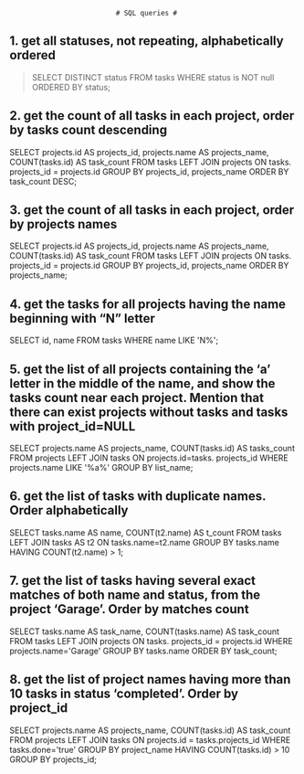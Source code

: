                               # SQL queries #

## 1.  get all statuses, not repeating, alphabetically ordered

> SELECT DISTINCT status
> FROM tasks WHERE status is NOT null
> ORDERED BY status;

## 2.  get the count of all tasks in each project, order by tasks count descending

SELECT projects.id AS projects_id, projects.name AS projects_name, COUNT(tasks.id) AS task_count
FROM tasks LEFT JOIN projects ON tasks. projects_id = projects.id
GROUP BY projects_id, projects_name
ORDER BY task_count DESC;

## 3.  get the count of all tasks in each project, order by projects names

SELECT projects.id AS projects_id, projects.name AS projects_name, COUNT(tasks.id) AS task_count
FROM tasks LEFT JOIN projects ON tasks. projects_id = projects.id
GROUP BY projects_id, projects_name
ORDER BY projects_name;

## 4.  get the tasks for all projects having the name beginning with “N” letter

SELECT id, name
FROM tasks
WHERE name LIKE 'N%';

## 5.  get the list of all projects containing the ‘a’ letter in the middle of the name, and show the tasks count near each project. Mention that there can exist projects without tasks and tasks with project_id=NULL

SELECT projects.name AS projects_name, COUNT(tasks.id) AS tasks_count
FROM projects LEFT JOIN tasks ON projects.id=tasks. projects_id
WHERE projects.name LIKE '%a%'
GROUP BY list_name;

## 6.  get the list of tasks with duplicate names. Order alphabetically

SELECT tasks.name AS name, COUNT(t2.name) AS t_count
FROM tasks LEFT JOIN tasks AS t2 ON tasks.name=t2.name
GROUP BY tasks.name HAVING COUNT(t2.name) > 1;

## 7.  get the list of tasks having several exact matches of both name and status, from the project ‘Garage’. Order by matches count

SELECT tasks.name AS task_name, COUNT(tasks.name) AS task_count
FROM tasks LEFT JOIN projects ON tasks. projects_id = projects.id
WHERE projects.name='Garage'
GROUP BY tasks.name
ORDER BY task_count;

## 8.  get the list of project names having more than 10 tasks in status ‘completed’. Order by project_id

SELECT projects.name AS projects_name, COUNT(tasks.id) AS task_count
FROM projects LEFT JOIN tasks ON projects.id = tasks.projects_id
WHERE tasks.done='true'
GROUP BY project_name HAVING COUNT(tasks.id) > 10
GROUP BY projects_id;
